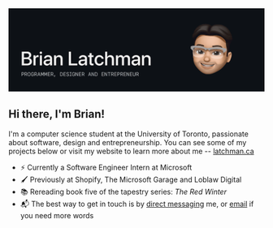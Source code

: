 <img src="https://github.com/latxh/latxh/blob/master/memoji_latxh.gif">

## Hi there, I'm Brian!

I'm a computer science student at the University of Toronto, passionate about software, design and entrepreneurship. You can see some of my projects below or visit my website to learn more about me -- <a href="https://latchman.ca/" target="_blank">latchman.ca</a>

- ⚡ Currently a Software Engineer Intern at Microsoft
- 🖌️ Previously at Shopify, The Microsoft Garage and Loblaw Digital
- 📚 Rereading book five of the tapestry series: *The Red Winter*
- 📬 The best way to get in touch is by <a href="https://www.linkedin.com/in/brian-latchman/" target="_blank">direct messaging</a> me, or <a href="mailto:latxhman@gmail.com">email</a> if you need more words

